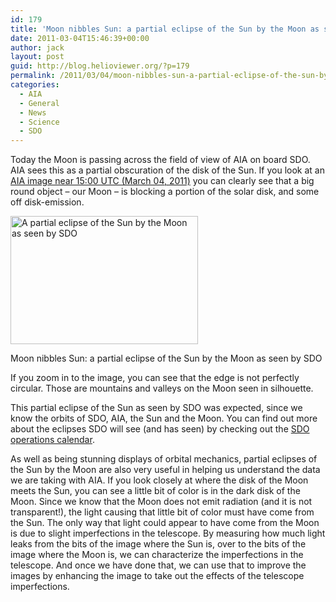 ```yaml
---
id: 179
title: 'Moon nibbles Sun: a partial eclipse of the Sun by the Moon as seen by SDO.'
date: 2011-03-04T15:46:39+00:00
author: jack
layout: post
guid: http://blog.helioviewer.org/?p=179
permalink: /2011/03/04/moon-nibbles-sun-a-partial-eclipse-of-the-sun-by-the-moon-as-seen-by-sdo/
categories:
  - AIA
  - General
  - News
  - Science
  - SDO
---
```

Today the Moon is passing across the field of view of AIA on board SDO. AIA sees this as a partial obscuration of the disk of the Sun. If you look at an [AIA image near 15:00 UTC (March 04, 2011)](http://helioviewer.org/?date=2011-03-04T14:59:56.000Z&imageScale=2.4&imageLayers=[SDO,AIA,AIA,304,1,100]) you can clearly see that a big round object &#8211; our Moon &#8211; is blocking a portion of the solar disk, and some off disk-emission.  


<div id="attachment_186" style="width: 510px" class="wp-caption alignnone">
  <a href="https://helioviewer-project.github.io/images/uploads/2011/03/2011_03_04_14_59_56.000_AIA_304_2064686867.jpg"><img aria-describedby="caption-attachment-186" src="https://helioviewer-project.github.io/images/uploads/2011/03/2011_03_04_14_59_56.000_AIA_304_2064686867-300x205.jpg" alt="A partial eclipse of the Sun by the Moon as seen by SDO" title="2011_03_04_14_59_56.000_AIA_304_2064686867" width="300" height="205" class="size-medium wp-image-186" srcset="http://blog.helioviewer.org/wp-content/uploads/2011/03/2011_03_04_14_59_56.000_AIA_304_2064686867-300x205.jpg 300w, http://blog.helioviewer.org/wp-content/uploads/2011/03/2011_03_04_14_59_56.000_AIA_304_2064686867-1024x701.jpg 1024w, http://blog.helioviewer.org/wp-content/uploads/2011/03/2011_03_04_14_59_56.000_AIA_304_2064686867.jpg 1291w" sizes="(max-width: 300px) 100vw, 300px" /></a>
  
  <p id="caption-attachment-186" class="wp-caption-text">
    Moon nibbles Sun: a partial eclipse of the Sun by the Moon as seen by SDO
  </p>
</div>

If you zoom in to the image, you can see that the edge is not perfectly circular. Those are mountains and valleys on the Moon seen in silhouette.

This partial eclipse of the Sun as seen by SDO was expected, since we know the orbits of SDO, AIA, the Sun and the Moon. You can find out more about the eclipses SDO will see (and has seen) by checking out the [SDO operations calendar](http://www.lmsal.com/~zoe/SDO/SDOcalendar.html).

As well as being stunning displays of orbital mechanics, partial eclipses of the Sun by the Moon are also very useful in helping us understand the data we are taking with AIA. If you look closely at where the disk of the Moon meets the Sun, you can see a little bit of color is in the dark disk of the Moon. Since we know that the Moon does not emit radiation (and it is not transparent!), the light causing that little bit of color must have come from the Sun. The only way that light could appear to have come from the Moon is due to slight imperfections in the telescope. By measuring how much light leaks from the bits of the image where the Sun is, over to the bits of the image where the Moon is, we can characterize the imperfections in the telescope. And once we have done that, we can use that to improve the images by enhancing the image to take out the effects of the telescope imperfections.

